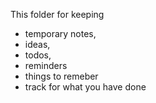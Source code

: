 This folder for keeping 
- temporary notes,
- ideas, 
- todos,
- reminders
- things to remeber
- track for what you have done